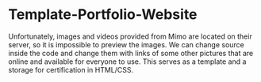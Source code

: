 # Template-Portfolio-Website

Unfortunately, images and videos provided from Mimo are located on their server, so it is impossible to preview the images. 
We can change source inside the code and change them with links of some other pictures that are online and available for everyone to use. 
This serves as a template and a storage for certification in HTML/CSS.
